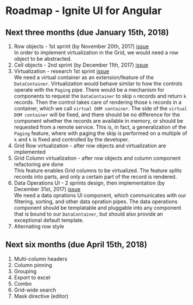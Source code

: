 # Roadmap - Ignite UI for Angular

## Next three months (due January 15th, 2018)

1. Row objects - 1st sprint (by November 20th, 2017) [issue](https://github.com/IgniteUI/igniteui-js-blocks/issues/479)  
	In order to implement virtualization in the Grid, we would need a row object to be abstracted. 
2. Cell objects - 2nd sprint (by December 11th, 2017) [issue](https://github.com/IgniteUI/igniteui-js-blocks/issues/480)  
3. Virtualization - research 1st sprint [issue](https://github.com/IgniteUI/igniteui-js-blocks/issues/482)  
	We need a virtual container as an extension/feature of the `DataContainer`. Virtualization would behave similar to how the controls operate with the `Paging` pipe. There would be a mechanism for components to request the `DataContainer` to skip `n` records and return `k` records. Then the control takes care of rendering those `k` records in a container, which we call `virtual DOM container`. The side of the `virtual DOM container` will be fixed, and there should be no difference for the component whether the records are available in memory, or should be requested from a remote service. This is, in fact, a generalization of the `Paging` feature, where with paging the skip is performed on a multiple of `k` and `k` is fixed and controlled by the developer.
4. Grid Row virtualization - after row objects and virtualization are implemented
5. Grid Column virtualization - after row objects and column component refactoring are done  
	This feature enables Grid columns to be virtualized. The feature splits records into parts, and only a certain part of the record is rendered.
6. Data Operations UI - 2 sprints design, then implementation (by December 31st, 2017) [issue](https://github.com/IgniteUI/igniteui-js-blocks/issues/486)  
	We need a data oprations UI component, which communicates with our filtering, sorting, and other data opration pipes. The data operations component should be templatable and pluggable into any component that is bound to our `DataContainer`, but should also provide an exceptional default template.
7. Alternating row style

## Next six months (due April 15th, 2018)

1. Multi-column headers
2. Column pinning
3. Grouping
4. Export to excel
5. Combo
6. Grid-wide search
7. Mask directive (editor)
